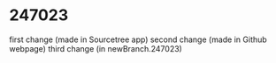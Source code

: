 # 247023
first change (made in Sourcetree app)
second change (made in Github webpage)
third change (in newBranch.247023)